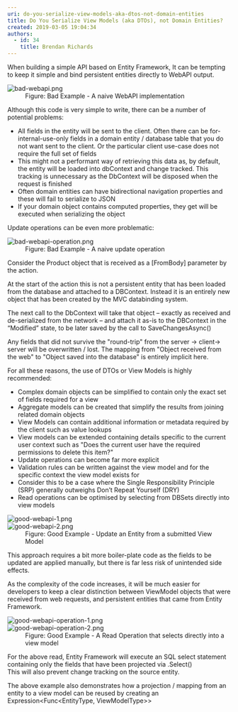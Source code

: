 ```yaml
---
uri: do-you-serialize-view-models-aka-dtos-not-domain-entities
title: Do You Serialize View Models (aka DTOs), not Domain Entities?
created: 2019-03-05 19:04:34
authors:
  - id: 34
    title: Brendan Richards
---
```





<span class='intro'> <p class="ssw15-rteElement-P">When building a simple API based on Entity Framework, It can be tempting to keep it simple and bind persistent entities directly to WebAPI output.<br></p> </span>

<dl class="badImage"><dt>​<img src="/PublishingImages/bad-webapi.png" alt="bad-webapi.png" /></dt><dd>Figure&#58; Bad Example -​ A naive&#160;WebAPI implementation</dd></dl><p>Although this code is very simple to write, there can be a number of potential problems&#58;<br></p><ul><li>All fields in the entity will be sent to the client. Often there can be for-internal-use-only fields in a domain entity / database table that you do not want sent to the client. Or the particular client use-case does not require the full set of fields<br></li><li>This might not a performant way of retrieving this data as, by default, the entity will be loaded into dbContext and change tracked. This tracking is unnecessary as the DbContext will be disposed when the request is finished<br></li><li>Often domain entities can have bidirectional navigation properties and these will fail to serialize to JSON<br></li><li>If your domain object contains computed properties, they get will be executed when serializing the object<br></li></ul><p>Update operations can be even more problematic&#58;</p><dl class="badImage"><dt> 
      <img src="/PublishingImages/bad-webapi-operation.png" alt="bad-webapi-operation.png" /> 
   </dt><dd>Figure&#58; Bad Example - A naive&#160;update operation</dd></dl><p>Consider the Product object that is received as a [FromBody] parameter by the action.</p><p class="ssw15-rteElement-P">At the start of the action this is not a persistent entity that has been loaded from the database and attached to a DBContext. Instead it is an entirely new object that has been created by the MVC databinding system.</p><div><p class="ssw15-rteElement-P">​The next call to the DbContext will take that object – exactly as received and de-serialized from the network – and attach it as-is to the DBContext in the “Modified” state, to be later saved by the call to SaveChangesAsync()<br></p><p>Any fields that did not survive the &quot;round-trip&quot; from the server -&gt; client-&gt; server will be overwritten / lost. The mapping from &quot;Object received from the web&quot; to &quot;Object saved&#160;into&#160;the database&quot; is entirely implicit here.</p><p>For all these reasons, the use of DTOs or View Models is highly recommended&#58;<br></p><p></p><ul><li>Complex domain objects can be simplified to contain only the exact set of fields required for a view<br></li><li>Aggregate models can be created that simplify the results from joining related domain objects<br></li><li>View Models can contain additional information or&#160;metadata&#160;required by the client such as value lookups<br></li><li>View&#160;models&#160;can be extended&#160;containing&#160;details specific to the current user context such as &quot;Does the current user have the required permissions to delete this item?&quot;<br></li><li>Update operations can become far more explicit<br></li><li>Validation rules can be written against the view model and for the specific context the view model exists for<br></li><li>Consider this to be a case where the Single Responsibility Principle (SRP) generally outweighs Don’t Repeat Yourself (DRY)<br></li><li>Read operations can be optimised by selecting from DBSets directly into view models<br></li></ul><dl class="goodImage"><dt>
         <img src="/PublishingImages/good-webapi-1.png" alt="good-webapi-1.png" /> 
      </dt><dt>
         <img src="/PublishingImages/good-webapi-2.png" alt="good-webapi-2.png" /> 
      </dt><dd>Figure&#58; Good Example - Update an Entity from a submitted View Model</dd></dl><p>This approach requires a bit more boiler-plate code as the fields to be updated are applied manually, but there is far less risk of unintended side effects.</p>As the complexity of the code increases, it will be much easier for developers to keep a clear distinction between ViewModel objects that were received from web requests, and persistent entities that came from Entity Framework.
   <dl class="goodImage"><dt> 
         <img src="/PublishingImages/good-webapi-operation-1.png" alt="good-webapi-operation-1.png" />​ 
      </dt><dt> 
         <img src="/PublishingImages/good-webapi-operation-2.png" alt="good-webapi-operation-2.png" /> 
      </dt><dd>Figure&#58; Good Example - A Read Operation that selects directly into a view model</dd></dl><p>For the above read, Entity Framework will execute an SQL select statement containing only the fields that have been projected via .Select() &#160;<br>This will also prevent change tracking on the source entity.</p><p>The above example also demonstrates how a projection / mapping from an entity to a view model can be reused by creating an Expression&lt;Func&lt;EntityType, ViewModelType&gt;&gt;<br><br></p></div>


